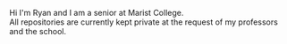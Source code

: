 Hi I'm Ryan and I am a senior at Marist College.  
All repositories are currently kept private at the request of my professors and the school.  
